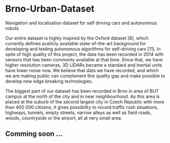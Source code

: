 # Brno-Urban-Dataset
Navigation and localisation dataset for self driving cars and autonomous robots

Our entire dataset is highly inspired by the Oxford dataset [8], which currently defines publicly available state-of-the-art background for developing and testing autonomous algorithms for self-driving cars [11]. In spite of high quality of this project, the data has been recorded in 2014 with sensors that has been commonly available at that time. Since that, we have higher resolution cameras, 3D LIDARs became a standard and inertial units have lower noise now. We believe that data we have recorded, and which we are making public can complement this quality gap and make possible to develop new edge breaking technologies.

The biggest part of our dataset has been recorded in Brno in area of BUT campus at the north of the city and in near neighbourhood. As this area is placed at the suburb of the second largest city in Czech Republic with more than 400 000 citizens, it gives possibility to record traffic rush situations, highways, tunnels, empty streets, narrow alleys as well as field roads, woods, countryside or the airport, all at very small area.


## Comming soon ...
